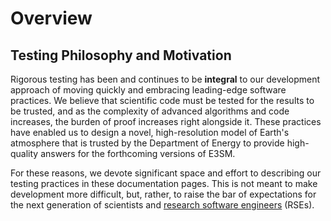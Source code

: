 # Overview

## Testing Philosophy and Motivation

Rigorous testing has been and continues to be **integral** to our development
approach of moving quickly and embracing leading-edge software practices.
We believe that scientific code must be tested for the results to be trusted, and
as the complexity of advanced algorithms and code increases, the burden of
proof increases right alongside it.
These practices have enabled us to design a novel, high-resolution model of Earth's
atmosphere that is trusted by the Department of Energy to provide high-quality
answers for the forthcoming versions of E3SM.

For these reasons, we devote significant space and effort to describing our
testing practices in these documentation pages.
This is not meant to make development more difficult, but, rather, to raise the
bar of expectations for the next generation of scientists and
[research software engineers](https://us-rse.org) (RSEs).
